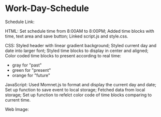 # Work-Day-Schedule


Schedule Link: 


HTML:
Set schedule time from 8:00AM to 8:00PM;
Added time blocks with time, text area and save button;
Linked script.js and style.css.


CSS:
Styled header with linear gradient background;
Styled current day and date into larger font;
Styled time blocks to display in center and aligned;
Color coded time blocks to present according to real time:
- gray for "past"
- green for "present"
- orange for "future"


JavaScript:
Used Momnet.js to format and display the current day and date;
Set up function to save event to local storage;
Fetched data from local storage;
Set up function to refelct color code of time blocks comparing to current time.


Web Image:
